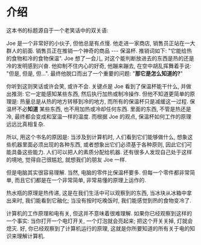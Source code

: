 # 介绍
这本书的标题源自于一个老笑话中的双关语:

Joe 是一个非常好的小伙子, 但他总是有点慢. 他走进一家商店, 销售员正站在一大群人的前面.
销售员正在推销一个神奇的商品 --- 保温杯. 推销词如下: "它能给热的食物和冷的食物保温".
Joe 想了一会儿, 对这个能判断放进去的东西是热的还是冷的发明感到兴奋. 他抑制不住内心的好奇,
他蹦来蹦去, 在空中胡乱挥舞着手说: "但是, 但是, 但...". 最终他脱口而出了一个重要的问题: "**那它是怎么知道的?**"

你听到这则笑话或许会笑, 或许不会. 关键点是 Joe 看到了保温杯能干什么, 并做出推测:
它一定能感知某些东西, 然后执行加热或制冷操作. 但他不知道更简单的原理是: 热量总是从热的地方转移到冷的地方,
而所有的保温杯只是减缓这一过程. 保温杯不必**知道** 某些东西, 也不用加热或冷却任何东西.
里面的东西, 不管是热还是冷, 最终都会变成和室温一样的温度. 而根据 Joe 的观点, 保温杯如何工作的原理远远比真相复杂.

所以, 用这个书名的原因是: 当涉及到计算机时, 人们看到它们能够做什么, 想象这些机器里面必须出现的各种东西,
或者想象出它们必须基于各种原则, 因此它们可能具备这些能力. 人们可以把人的素质分配给机器.
还有很多人发现自己处于这样的境地, 觉得自己很尴尬, 就想我们的朋友 Joe 一样.

但是电脑其实很容易理解. 当然, 电脑的零件比保温杯要多. 但每一个零件都非常简单,
而且它们都是在一个非常简单, 非常易懂的原理上运作的.

热水瓶的原理是热传递, 这是在我们生活中可以观察到的东西, 当冰块从冰箱中拿出来时, 我们能看到它融化;
当没有按时吃晚饭时, 我们能感觉到热的食物变冷了.

计算机的工作原理和电有关, 但这并不意味着很难理解. 如果你已经观察到这样的一个事实: 当你打开一个电灯开关,
一个灯泡就会亮起来; 把这个开关关掉, 灯就会熄灭. 好, 你已经观察到了计算机运行的原理,
这就是你所要知道的所有关于电的知识来理解计算机.
